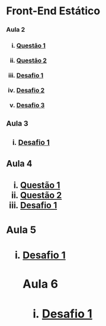 # Front-End Estático

<h3>Aula 2<h3/>
<ol type = "i">
<li><a href = "https://mosilva.github.io/FrontEndEstatico/Exercicio/2/questao1.html" target="_blank"> Questão 1<a/></li>
<br/>
<li><a href = "https://mosilva.github.io/FrontEndEstatico/Exercicio/2/questao2" target="_blank"> Questão 2<a/></li>
<br/>
<li><a href = "https://mosilva.github.io/FrontEndEstatico/Desafio/2/Desafio1/Desafio1" target="_blank"> Desafio 1<a/></li>
<br/>
<li><a href= "https://mosilva.github.io/FrontEndEstatico/Desafio/2/Desafio2/Desafio2" target="_blank"> Desafio 2<a/></li>
<br/>
<li><a href = "https://mosilva.github.io/FrontEndEstatico/Desafio/2/Desafio3/Desafio3" target="_blank"> Desafio 3<a/></li>
</ol>
<h3>Aula 3<h3/>
<ol type = "i">
<li><a href = "https://mosilva.github.io/FrontEndEstatico/Desafio/3/Desafio3Aula3.html" target="_blank"> Desafio 1<a/></li>
</ol>
<h3>Aula 4<h3/>
<ol type = "i">
<li><a href = "https://mosilva.github.io/FrontEndEstatico/Exercicio/4/Exercicio1/index.html" target="_blank"> Questão 1<a/></li>
<li><a href = "https://mosilva.github.io/FrontEndEstatico/Exercicio/4/Exercicio2/index.html" target="_blank"> Questão 2<a/></li>
<li><a href = "https://mosilva.github.io/FrontEndEstatico/Desafio/4/index.html" target="_blank"> Desafio 1<a/></li>
</ol>
<h3>Aula 5<h3/>
<ol type = "i">
<li><a href = "https://mosilva.github.io/FrontEndEstatico/Desafio/5/index.html" target="_blank"> Desafio 1<a/></li>
<h3>Aula 6<h3/>
<ol type = "i">
<li><a href = "https://mosilva.github.io/FrontEndEstatico/Desafio/6/index.html" target="_blank"> Desafio 1<a/></li>
